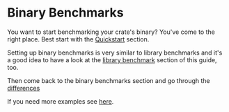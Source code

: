 # Binary Benchmarks

You want to start benchmarking your crate's binary? You've come to the right
place. Best start with the [Quickstart](./binary_benchmarks/quickstart.md)
section.

Setting up binary benchmarks is very similar to library benchmarks and it's a
good idea to have a look at the [library benchmark](./library_benchmarks.md)
section of this guide, too.

Then come back to the binary benchmarks section and go through the
[differences](./binary_benchmarks/differences.md)

If you need more examples see [here](./binary_benchmarks/examples.md).
